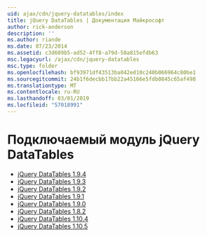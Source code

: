 ```yaml
---
uid: ajax/cdn/jquery-datatables/index
title: jQuery DataTables | Документация Майкрософт
author: rick-anderson
description: ''
ms.author: riande
ms.date: 07/23/2014
ms.assetid: c3d609b5-ad52-4ff8-a79d-58a815efdb63
msc.legacyurl: /ajax/cdn/jquery-datatables
msc.type: folder
ms.openlocfilehash: bf93971df43513ba042ed10c240b066964c80be1
ms.sourcegitcommit: 24b1f6decbb17bb22a45166e5fdb0845c65af498
ms.translationtype: MT
ms.contentlocale: ru-RU
ms.lasthandoff: 03/01/2019
ms.locfileid: "57018991"
---
```

<a name="jquery-datatables"></a>Подключаемый модуль jQuery DataTables
====================
- [jQuery DataTables 1.9.4](cdnjquerydatatables194.md)
- [jQuery DataTables 1.9.3](cdnjquerydatatables193.md)
- [jQuery DataTables 1.9.2](cdnjquerydatatables192.md)
- [jQuery DataTables 1.9.1](cdnjquerydatatables191.md)
- [jQuery DataTables 1.9.0](cdnjquerydatatables190.md)
- [jQuery DataTables 1.8.2](cdnjquerydatatables182.md)
- [jQuery DataTables 1.10.4](cdnjquerydatatables104.md)
- [jQuery DataTables 1.10.5](cdnjquerydatatables105.md)
